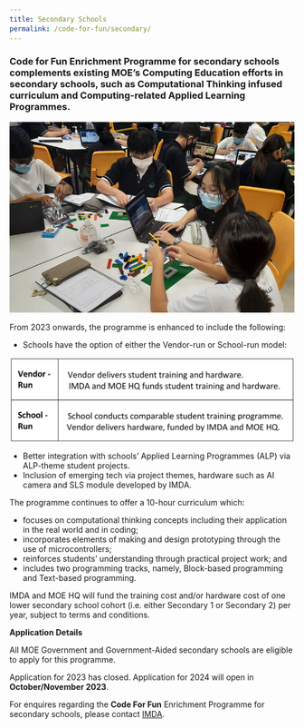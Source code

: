 ```yaml
---
title: Secondary Schools
permalink: /code-for-fun/secondary/
---
```

### Code for Fun Enrichment Programme for secondary schools complements existing MOE’s Computing Education efforts in secondary schools, such as Computational Thinking infused curriculum and Computing-related Applied Learning Programmes.

![Students coding in class](/images/cff/codeforfun2.jpg)

From 2023 onwards, the programme is enhanced to include the following:
* Schools have the option of either the Vendor-run or School-run model:<br>

![](/images/cff/vendor%20or%20school%20run%20models%20lower%20res.png)

* Better integration with schools’ Applied Learning Programmes (ALP) via ALP-theme student projects.
* Inclusion of emerging tech via project themes, hardware such as AI camera and SLS module developed by IMDA.


The programme continues to offer a 10-hour curriculum which:

*   focuses on computational thinking concepts including their application in the real world and in coding; 
*   incorporates elements of making and design prototyping through the use of microcontrollers;
*  reinforces students’ understanding through practical project work; and
*  includes two programming tracks, namely, Block-based programming and Text-based programming.

       
IMDA and MOE HQ will fund the training cost and/or hardware cost of one lower secondary school cohort (i.e. either Secondary 1 or Secondary 2) per year, subject to terms and conditions.

**Application Details**

All MOE Government and Government-Aided secondary schools are eligible to apply for this programme.

Application for 2023 has closed.  Application for 2024 will open in **October/November 2023**.

For enquires regarding the **Code For Fun** Enrichment Programme for secondary schools, please contact [IMDA](mailto:sing_yuan_tan_from.tp@imda.gov.sg;imda_codesg@imda.gov.sg).